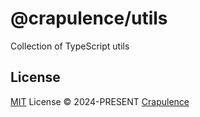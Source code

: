 # @crapulence/utils

Collection of TypeScript utils

## License

[MIT](./LICENSE) License © 2024-PRESENT [Crapulence](https://github.com/crapulence)
